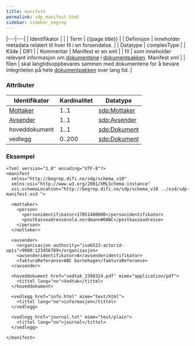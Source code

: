 ```yaml
---
title: manifest  
permalink: sdp_manifest.html
sidebar: sidebar_begrep
---
```


|---|---|
| Identifikator |  |
| Term          | {{page.title}} |
| Definisjon    | inneholder metadata relatert til hver fil i en forsendelse. |
| Datatype      | complexType |
| Kilde         | DIFI |
| Kommentar     | Manifest er en xml |
| fil           | som inneholder relevant informasjon om [dokumentene](../../begrep/Dokument.md) i [dokumentpakken](index.md). Manifest xml |
| filen         | skal langtidsoppbevares sammen med dokumentene for å bevare integriteten på hele [dokumentpakken](index.md) over lang tid. |

### Attributer

| Identifikator                     | Kardinalitet | Datatype                              |
| --------------------------------- | ------------ | ------------------------------------- |
| [Mottaker](../../begrep/Mottaker.md) | 1..1         | [sdp:Mottaker](../../begrep/Mottaker.md) |
| [Avsender](../../begrep/Avsender.md) | 1..1         | [sdp:Avsender](../../begrep/Avsender.md) |
| hoveddokument                     | 1..1         | [sdp:Dokument](../../begrep/Dokument.md) |
| vedlegg                           | 0..200       | [sdp:Dokument](../../begrep/Dokument.md) |

### Eksempel

``` brush: xml; toolbar: false
<?xml version="1.0" encoding="UTF-8"?>
<manifest
  xmlns="http://begrep.difi.no/sdp/schema_v10"
  xmlns:xsi="http://www.w3.org/2001/XMLSchema-instance"
  xsi:schemaLocation="http://begrep.difi.no/sdp/schema_v10 ../xsd/sdp-manifest.xsd ">

  <mottaker>
    <person>
      <personidentifikator>17051400000</personidentifikator>
      <postkasseadresse>ola.nordmann#0ABC</postkasseadresse>
    </person>
  </mottaker>

  <avsender>
    <organisasjon authority="iso6523-actorid-upis">9908:123456789</organisasjon>
    <avsenderidentifikator>A</avsenderidentifikator>
    <fakturaReferanse>ABC barnehage</fakturaReferanse>
  </avsender>

  <hoveddokument href="vedtak_2398324.pdf" mime="application/pdf">
    <tittel lang="no">Vedtak</tittel>
  </hoveddokument>

  <vedlegg href="info.html" mime="text/html">
    <tittel lang="no">informasjon</tittel>
  </vedlegg>

  <vedlegg href="journal.txt" mime="text/plain">
    <tittel lang="no">journal</tittel>
  </vedlegg>

</manifest>
```
